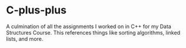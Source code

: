 # C-plus-plus
A culmination of all the assignments I worked on in C++ for my Data Structures Course. This references things like sorting algorithms, linked lists, and more.
